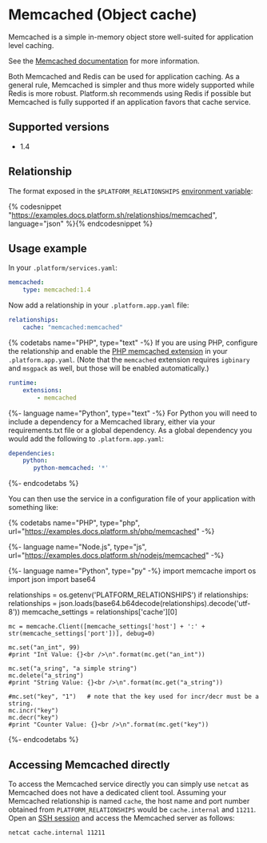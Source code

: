 # Memcached (Object cache)

Memcached is a simple in-memory object store well-suited for application level caching.

See the [Memcached documentation](https://memcached.org/) for more information.

Both Memcached and Redis can be used for application caching.  As a general rule, Memcached is simpler and thus more widely supported while Redis is more robust.  Platform.sh recommends using Redis if possible but Memcached is fully supported if an application favors that cache service.

## Supported versions

* 1.4

## Relationship

The format exposed in the ``$PLATFORM_RELATIONSHIPS`` [environment variable](/development/variables.md#platformsh-provided-variables):

{% codesnippet "https://examples.docs.platform.sh/relationships/memcached", language="json" %}{% endcodesnippet %}

## Usage example

In your ``.platform/services.yaml``:

```yaml
memcached:
    type: memcached:1.4
```

Now add a relationship in your `.platform.app.yaml` file:

```yaml
relationships:
    cache: "memcached:memcached"
```

{% codetabs name="PHP", type="text" -%}
If you are using PHP, configure the relationship and enable the [PHP memcached extension](/languages/php.md#php-extensions.md) in your `.platform.app.yaml`.  (Note that the `memcached` extension requires `igbinary` and `msgpack` as well, but those will be enabled automatically.)

```yaml
runtime:
    extensions:
        - memcached
```

{%- language name="Python", type="text" -%}
For Python you will need to include a dependency for a Memcached library, either via your requirements.txt file or a global dependency.  As a global dependency you would add the following to `.platform.app.yaml`:

```yaml
dependencies:
    python:
       python-memcached: '*'
```

{%- endcodetabs %}

You can then use the service in a configuration file of your application with something like:

{% codetabs name="PHP", type="php", url="https://examples.docs.platform.sh/php/memcached" -%}

{%- language name="Node.js", type="js", url="https://examples.docs.platform.sh/nodejs/memcached" -%}

{%- language name="Python", type="py" -%}
import memcache
import os
import json
import base64

relationships = os.getenv('PLATFORM_RELATIONSHIPS')
if relationships:
    relationships = json.loads(base64.b64decode(relationships).decode('utf-8'))
    memcache_settings = relationships['cache'][0]

    mc = memcache.Client([memcache_settings['host'] + ':' + str(memcache_settings['port'])], debug=0)

    mc.set("an_int", 99)
    #print "Int Value: {}<br />\n".format(mc.get("an_int"))

    mc.set("a_sring", "a simple string")
    mc.delete("a_string")
    #print "String Value: {}<br />\n".format(mc.get("a_string"))

    #mc.set("key", "1")   # note that the key used for incr/decr must be a string.
    mc.incr("key")
    mc.decr("key")
    #print "Counter Value: {}<br />\n".format(mc.get("key"))
{%- endcodetabs %}

## Accessing Memcached directly

To access the Memcached service directly you can simply use `netcat` as Memcached does not have a dedicated client tool.  Assuming your Memcached relationship is named `cache`, the host name and port number obtained from `PLATFORM_RELATIONSHIPS` would be `cache.internal` and `11211`. Open an [SSH session](/development/ssh.md) and access the Memcached server as follows:

```bash
netcat cache.internal 11211
```
